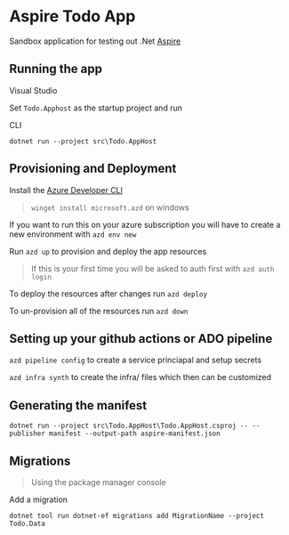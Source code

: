 # Aspire Todo App

Sandbox application for testing out .Net [Aspire](https://learn.microsoft.com/en-us/dotnet/aspire/get-started/aspire-overview)

## Running the app

Visual Studio

Set `Todo.Apphost` as the startup project and run

CLI

`dotnet run --project src\Todo.AppHost`

## Provisioning and Deployment

Install the [Azure Developer CLI](https://learn.microsoft.com/en-us/azure/developer/azure-developer-cli/install-azd?tabs=winget-windows%2Cbrew-mac%2Cscript-linux&pivots=os-windows)

> `winget install microsoft.azd` on windows

If you want to run this on your azure subscription you will have to create a new environment with `azd env new`

Run `azd up` to provision and deploy the app resources

> If this is your first time you will be asked to auth first with `azd auth login`

To deploy the resources after changes run `azd deploy`

To un-provision all of the resources run `azd down`

## Setting up your github actions or ADO pipeline

`azd pipeline config` to create a service princiapal and setup secrets

`azd infra synth` to create the infra/ files which then can be customized

## Generating the manifest

`dotnet run --project src\Todo.AppHost\Todo.AppHost.csproj -- --publisher manifest --output-path aspire-manifest.json`

## Migrations

> Using the package manager console

Add a migration

`dotnet tool run dotnet-ef migrations add MigrationName --project Todo.Data`